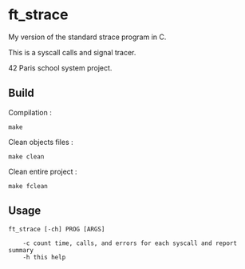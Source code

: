 # ft_strace

My version of the standard strace program in C.

This is a syscall calls and signal tracer.

42 Paris school system project.

## Build
Compilation :

```
make
```

Clean objects files :
```
make clean
```

Clean entire project :
```
make fclean
```
## Usage

```
ft_strace [-ch] PROG [ARGS]

	-c count time, calls, and errors for each syscall and report summary
	-h this help
```
